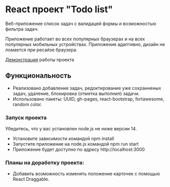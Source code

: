 # React проект "Todo list"

Веб-приложение список задач c валидацей формы и возможностью фильтра задач. 

Приложение работает во всех популярных браузерах и на всех популярных мобильных устройствах. Приложение адаптивно, дизайн не ломается при ресайзе браузера.

[Демонстрация](https://jopandaverst.github.io/ToDo-List/) работы проекта

## Функциональность
- Реализовано  добавление задач, редоктирование уже сохранненых задач, удаление, блокировка (отметка выполнил) задачи.
- Использовано пакеты: UUID, gh-pages, react-bootstrap, fortawesome, random color.

### Запуск проекта
Убедитесь, что у вас установлен node.js не ниже версии 14.

- Установите зависимости командой npm install
- Запустите приложение на node.js командой npm run start
- Приложение будет доступно по адресу http://localhost:3000

### Планы на доработку проекта:
- Добавить возможность изменять положение карточек с помощью React Draggable.
